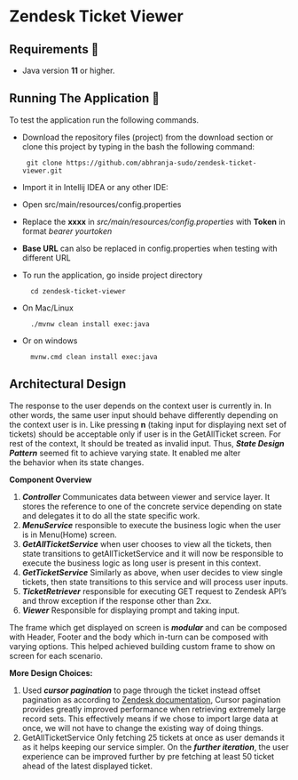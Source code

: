 # Zendesk Ticket Viewer


## Requirements 🔧
* Java version **11** or higher.

## Running The Application 🔌

To test the application run the following commands.

* Download the repository files (project) from the download section or clone this project by typing in the bash the following command:

       git clone https://github.com/abhranja-sudo/zendesk-ticket-viewer.git
       
       
* Import it in Intellij IDEA or any other IDE:

* Open src/main/resources/config.properties  

* Replace the **xxxx** in *src/main/resources/config.properties* with **Token** in format *bearer yourtoken* 
* **Base URL** can also be replaced in config.properties when testing with different URL

* To run the application, go inside project directory

        cd zendesk-ticket-viewer
        
* On Mac/Linux

        ./mvnw clean install exec:java
        
* Or on windows

        mvnw.cmd clean install exec:java

     

Architectural Design
---


The response to the user depends on the context user is currently in. In other words, the same user input should behave differently depending on the context user is in. Like pressing **n** (taking input for displaying next set of tickets) should be acceptable only if user is in the GetAllTicket screen. For rest of the context, It should be treated as invalid input.
Thus, ***State Design Pattern*** seemed fit to achieve varying state. It enabled me alter the behavior when its state changes.



**Component Overview**

1.	***Controller*** Communicates data between viewer and service layer. It stores the reference to one of the concrete service depending on state and delegates 	it to do all the state specific work.
2.	***MenuService*** responsible to execute the business logic when the user is in Menu(Home) screen.
3.	***GetAllTicketService*** when user chooses to view all the tickets, then state transitions to getAllTicketService and it will now be responsible to execute the 		business logic as long user is present in this context.
4.	***GetTicketService*** Similarly as above, when user decides to view single tickets, then state transitions to this service and will process user inputs.
5.	***TicketRetriever*** responsible for executing GET request to Zendesk API’s  and throw exception if the response other than 2xx.
6.	***Viewer*** Responsible for displaying prompt and taking input.

The frame which get displayed on screen is ***modular*** and can be composed with Header, Footer and the body which in-turn can be composed with varying options.
This helped achieved building custom frame to show on screen for each scenario.

**More Design Choices:**

1.    Used ***cursor pagination*** to page through the ticket instead offset pagination as according to [Zendesk documentation](https://developer.zendesk.com/documentation/developer-tools/pagination/comparing-cursor-pagination-and-offset-pagination/), Cursor pagination provides greatly improved performance when retrieving extremely large record sets. This effectively means if we chose to import large data at once, we will not have to change the existing way of doing things.
2.    GetAllTicketService Only fetching 25 tickets at once  as user demands it as it helps keeping our service simpler. On the ***further iteration***, the user experience can be improved further by pre fetching at least 50 ticket ahead of the latest displayed ticket.
